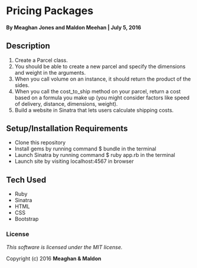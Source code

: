 # Pricing Packages

#### By Meaghan Jones and Maldon Meehan | July 5, 2016

## Description

1. Create a Parcel class.
2. You should be able to create a new parcel and specify the dimensions and weight in the arguments.
3. When you call volume on an instance, it should return the product of the sides.
4. When you call the cost_to_ship method on your parcel, return a cost based on a formula you make up (you might consider factors like speed of delivery, distance, dimensions, weight).
5. Build a website in Sinatra that lets users calculate shipping costs.

## Setup/Installation Requirements

* Clone this repository
* Install gems by running command $ bundle in the terminal
* Launch Sinatra by running command $ ruby app.rb in the terminal
* Launch site by visiting localhost:4567 in browser

## Tech Used

* Ruby
* Sinatra
* HTML
* CSS
* Bootstrap

### License

*This software is licensed under the MIT license.*

Copyright (c) 2016 **Meaghan & Maldon**
